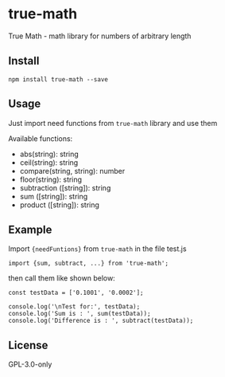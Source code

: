 # true-math
True Math - math library for numbers of arbitrary length

## Install
```
npm install true-math --save
```

## Usage

Just import need functions from `true-math` library and use them

Available functions:
* abs(string): string
* ceil(string): string
* compare(string, string): number
* floor(string): string
* subtraction ([string]): string
* sum ([string]): string
* product ([string]): string

## Example

Import `{needFuntions}` from `true-math` in the file test.js

```
import {sum, subtract, ...} from 'true-math';
```

then call them like shown below:

```
const testData = ['0.1001', '0.0002'];

console.log('\nTest for:', testData);
console.log('Sum is : ', sum(testData));
console.log('Difference is : ', subtract(testData));

```

## License
GPL-3.0-only


